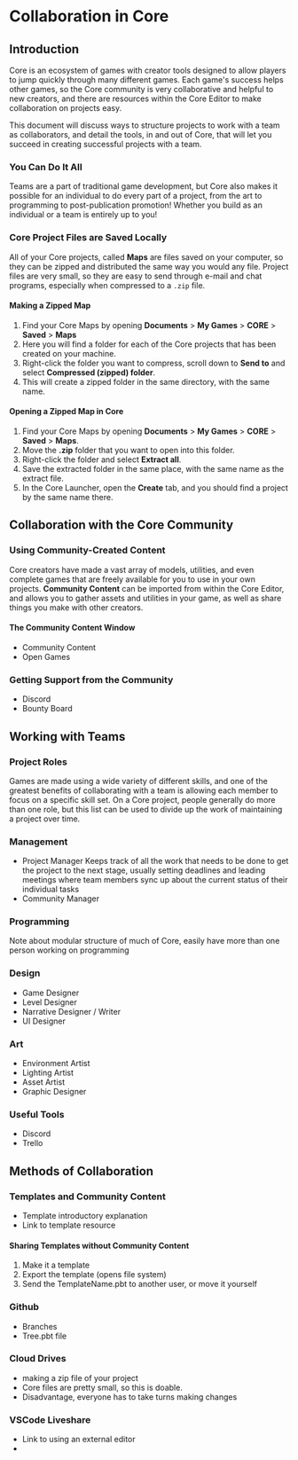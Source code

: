 # Collaboration in Core

## Introduction

Core is an ecosystem of games with creator tools designed to allow players to jump quickly through many different games. Each game's success helps other games, so the Core community is very collaborative and helpful to new creators, and there are resources within the Core Editor to make collaboration on projects easy.

This document will discuss ways to structure projects to work with a team as collaborators, and detail the tools, in and out of Core, that will let you succeed in creating successful projects with a team.

### You Can Do It All

Teams are a part of traditional game development, but Core also makes it possible for an individual to do every part of a project, from the art to programming to post-publication promotion! Whether you build as an individual or a team is entirely up to you!

### Core Project Files are Saved Locally

All of your Core projects, called **Maps** are files saved on your computer, so they can be zipped and distributed the same way you would any file. Project files are very small, so they are easy to send through e-mail and chat programs, especially when compressed to a ``.zip`` file.

#### Making a Zipped Map

1. Find your Core Maps by opening **Documents** > **My Games** > **CORE** > **Saved** > **Maps**
2. Here you will find a folder for each of the Core projects that has been created on your machine.
3. Right-click the folder you want to compress, scroll down to **Send to** and select **Compressed (zipped) folder**.
4. This will create a zipped folder in the same directory, with the same name.

#### Opening a Zipped Map in Core

1. Find your Core Maps by opening **Documents** > **My Games** > **CORE** > **Saved** > **Maps**.
2. Move the **.zip** folder that you want to open into this folder.
3. Right-click the folder and select **Extract all**.
4. Save the extracted folder in the same place, with the same name as the extract file.
5. In the Core Launcher, open the **Create** tab, and you should find a project by the same name there.

## Collaboration with the Core Community

### Using Community-Created Content

Core creators have made a vast array of models, utilities, and even complete games that are freely available for you to use in your own projects. **Community Content** can be imported from within the Core Editor, and allows you to gather assets and utilities in your game, as well as share things you make with other creators.

#### The Community Content Window
- Community Content
- Open Games

### Getting Support from the Community

- Discord
- Bounty Board

## Working with Teams

### Project Roles

Games are made using a wide variety of different skills, and one of the greatest benefits of collaborating with a team is allowing each member to focus on a specific skill set. On a Core project, people generally do more than one role, but this list can be used to divide up the work of maintaining a project over time.

### Management

- Project Manager
    Keeps track of all the work that needs to be done to get the project to the next stage, usually setting deadlines and leading meetings where team members sync up about the current status of their individual tasks
- Community Manager


### Programming

Note about modular structure of much of Core, easily have more than one person working on programming

### Design

- Game Designer
- Level Designer
- Narrative Designer / Writer
- UI Designer

### Art

- Environment Artist
- Lighting Artist
- Asset Artist
- Graphic Designer

### Useful Tools

- Discord
- Trello

## Methods of Collaboration

### Templates and Community Content

- Template introductory explanation
- Link to template resource

#### Sharing Templates without Community Content

<!-- Update publishing template, and better surface -->

1. Make it a template
2. Export the template (opens file system)
3. Send the TemplateName.pbt to another user, or move it yourself

### Github

- Branches
- Tree.pbt file

### Cloud Drives

- making a zip file of your project
- Core files are pretty small, so this is doable.
- Disadvantage, everyone has to take turns making changes

### VSCode Liveshare

- Link to using an external editor
-